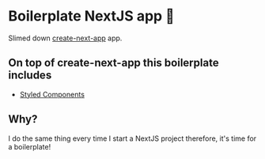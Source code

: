 # Boilerplate NextJS app 🚀

Slimed down [create-next-app](https://nextjs.org/docs/api-reference/create-next-app) app.

## On top of create-next-app this boilerplate includes

- [Styled Components](https://styled-components.com/)

## Why?

I do the same thing every time I start a NextJS project therefore, it's time for a boilerplate!
